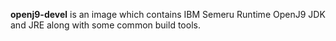 **openj9-devel** is an image which contains IBM Semeru Runtime OpenJ9 JDK and JRE along with some common build tools.
